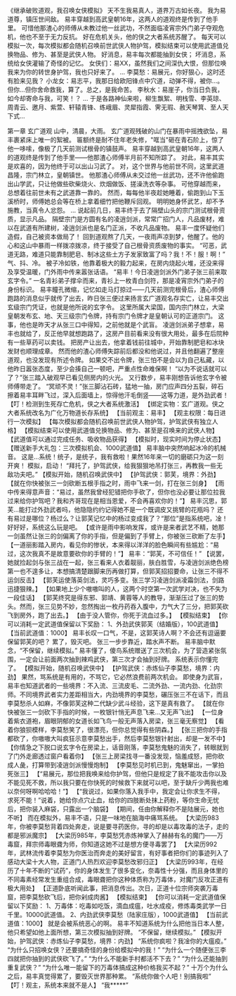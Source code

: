 《继承破败道观，我召唤女侠模拟》
天不生我易真人，道界万古如长夜。
我为易道尊，镇压世间敌。
易丰穿越到高武皇朝16年，这两人的道观终是传到了他手里。
可惜他那渣心的师傅从未教过他一丝武功，不然面临凌宵宗外门弟子夺观危机，他也不至于无力反抗。
好在危机关头，他的侠之大者系统苏醒了。
每天可以模拟一次，每次模拟都会随机召唤前世武侠人物护驾，模拟结束可以使用武道值兑换物品、修为、甚至是武侠人物。
好消息，易丰每次都能抽到女侠；
坏消息，系统给女侠灌输了奇怪的记忆。
女侠们：易XX，虽然我们之间深仇大恨，但那位唤我来为你的转世身护驾，我也只好来了。
...
李莫愁：易展元，你好狠心，这时还有脸来见我？
小龙女：易志平，我那日给欧阳锋点中穴道，动弹不得，被你...。但你...但你舍命救我，算了。总之，是我命苦。
李秋水：易崖子，你当日负我，如今却寄命与我，可笑！？
...
于是各路神仙来啦，柳生飘絮、明栈雪、李英琼、周青云、邀月、紫萱、轩辕青锋、练峨眉、灵犀指霞、霁无瑕、赦天琴箕、至人天下式...

第一章 玄广道观
    山中，清晨，大雨。
    玄广道观残破的山门在暴雨中摇拽欲坠，易丰裹紧床上唯一的絮被。
    匾额终是耐不住年老失修，"哐当"砸在青石阶上，惊了他一哆嗦，像极了几天前测试根骨的镇鼓声。
    易丰穿越到高武皇朝16年，这两人的道观终是传到了他手里——他那渣心师傅半月前不知所踪了。
    对此，易丰其实是欢喜的，因为他终于可以出山习武了。
    对，这个世界与他前世不同，这里武道昌隆，宗门林立，皇朝镇世。
    他那渣心师傅从未交过他一丝武功，还不许他偷跑出山学武，只让他做些砍柴烧火、炊烟做饭、搓澡洗衣等杂事。
    可他穿越而来，总想着往前世未有之武道靠一靠的。
    然而，每每他半夜趁她睡着，偷跑到山下玉溪桥时，师傅她总会等在桥上拿着细竹把他鞭斥回观。
    明明她身怀武艺，却不予施教，当真令人忿怨。
    ...
    说起前几日，易丰终于去了隔壁山头的宗门测试根骨资质，显示凡品。
    隔壁宗门是方圆有名的凌逍剑派，常常广招门人，凡品废材，难以在武道有所建树，凌逍剑派也是名门正派，不收凡品废物。
    易丰一度怀疑他们造假，自己被资本做局了！
    回到道观熬了几天，一夜雨声凉到梦，他醒了。他的心和这山中暴雨一样拨凉拨凉，终于接受了自己根骨资质废物的事实。
    “可恶，武道无路，难道只能靠制肥皂、制冰这些土方子发家致富了吗？我！不！服！啊！”
    气、抖、冷。
    被子冷如铁，他靠着极大的毅力起来，在房内烧起火堆，还没来得及享受温暖，门外雨中传来嚣张话语。
    “易丰！今日凌逍剑派外门弟子张三前来取玄字令。”
    一名青衫弟子撑伞而来，青衫上一枚青白剑符，那是凌宵宗外门弟子的身份标识。
    易丰瞳孔微缩，记忆如走马灯掠过——几天前测完根骨后，渣心师傅跑路的消息似乎就传了出去，昨日张三便过来扬言玄广道观名存实亡，让易丰交出玄级宗门凭证，也就是他所说的玄字令。
    这里所属大梁国，国内宗门林立，大梁皇朝发布玄、地、天三级宗门令牌，持有宗门令牌才是皇朝认可的正道宗门。
    这事，他也是昨天才从张三口中得知，之前他就是个武盲。
    凌逍剑派弟子想拿，易丰也就给了，反正他早就想跑路了，这房产目前看来没有很大用处，最多在后院种有一些草药可以卖钱。
    把房产让出去，他拿着钱前往城中，开始靠制肥皂和冰块发财也顺理成章。
    然而他的渣心师傅失踪前后都没和他说过，并且他翻遍了整座道观，也没发现有所述令牌。
    如果交不出令牌，张三怕不是会以为自己私藏，以他昨日嚣张态度，至少会揍自己一顿吧，严重点性命难保啊！
    “以为不说话就可以了？”张三踏入破观早已看见侧房内的火光。
    又行数步，易丰刚想告诉他玄字令被师傅带走了。
    “冥顽不灵！”张三脚沾石砖，猛地一抽，房门应声四分五裂，碎石擦着易丰耳畔飞过，深入后面墙上，惊得他汗毛倒竖——这等力道，是外劲武者！
    【叮！检测到生死存亡危机，侠之大者系统激活】
    【绑定实物：玄广道观。侠之大者系统改名为广化万物道长存系统】
    【当前观主：易丰】
    【观主权限：每日进行一次模拟】
    【每次模拟都会随机召唤前世武侠人物护驾，护驾武侠有独立人格】
    【模拟结束可以使用武道值兑换物品、修为、甚至是召唤来的武侠人物】
    【武道值可以通过完成任务、吸收物品获得】
    【模拟时，现实时间为停止状态】
    【赠送新手大礼包：三次模拟机会、1000武道值】
    易丰脑中突然响起冰冷的机械音。
    这是...系统！统子，是统子，我有救啦！果然16年来一切的磨砺只为这一刻开爽！
    模拟，启动！
    “拜托了，护驾武侠，给我狠狠地吊打张三，再教我一些无敌功夫吧。”
    【模拟开始，随机召唤武侠中】
    【护驾武侠：郭芙，境界：外劲】
    【就在你快被张三一剑砍断五根手指之时，雨中飞来一剑，打在张三剑身】
    【雨中传来得意声音：“易过，虽然我曾经犯错把你手砍了，但你也没必要让那位拉我过来给你护驾吧？我和齐哥现在是相当恩爱，不会再喜欢你的！”】
    易丰沉思，郭芙...能打过外劲武者吗，他隐隐约约记得她不是一个既调皮又挑臂的花瓶吗？
    还有易过是哪位？杨过么？让郭芙记忆中的杨过变成我了？“那位”是指系统吧，凎！好好好，系统这么玩是吧。
    【或许是雨中影响发挥，或许是来者武艺不精，她那一剑虽然让张三的剑偏离了你的手指，但是偏到了手臂上，你被张三砍断了左手】
    【一道丽影踏入房内，看见你的惨状，本来得以洋洋的脸色瞬间有些尴尬：“易过，这次我真不是故意要砍你的手臂的！”】
    易丰：“郭芙，不可信任！”
    【说罢，她就捡起剑与张三战在一起，张三看来人衣着靓丽，肤白胜雪，与凌逍剑派绝色榜第一也不遑多让，本想搞清楚跟脚来历再做打算，但郭芙招招要命，让张三不得不运剑反击】
    【郭芙运使落英剑法，灵巧多变。张三学习凌逍剑派凌霜剑法，剑路迅捷狠辣。】
    【如果地上少个嗷嗷叫的人，这两个时空第一次武学对决，也不失为一段佳话】
    【郭芙终究是得东邪、郭靖、黄蓉等人的教导，渐渐压过了张三的势头。然而，张三见势不妙，忽然掏出一枚丹药吞入腹中，力气大了三分，把郭芙砍飞到房外，跑了出去。】
    【由于没人管你，你死于流血过多。】
    【模拟结束】
    【你可以消耗一定武道值保留以下奖励：
    1、外劲武侠郭芙（结婚版），100武道值】
    【当前武道值：1000】
    易丰长叹一口气，不是，这郭芙诗人啊？不会还有逗逼要保留郭芙的吧？
    累了，毁灭吧。
    张三一步步靠近，踏水声不断。
    易丰脑中默念，“不保留，继续模拟。”
    易丰懂了，傻鸟系统赠送了三次机会，为了营造紧张氛围，一定会让前面两次抽到辣鸡武侠，第三次才会抽到好牌。
    系统表示你懂完了。
    【模拟开始，随机召唤武侠中】
    【护驾武侠：赤炼仙子李莫愁，境界：内劲】
    果然，骂系统是有用的，不骂它，它必然浪费前两次机会。
    即使身为武盲，易丰也知道武者的一些境界：不入流、三流皮毛、二流外劲、一流内劲、化劲宗师。不同境界武者实力差距相当大，内劲境界的李莫愁，碾压张三不在话下，而且李莫愁杀人如麻，不像郭芙这种二代缺少武斗经验，这下是真有救了。
    【就在你快被张三一剑砍下手指的时候，一枚银针悄无声息飞来...又无声飞出】
    【一位身着紫衣道袍，眉眼阴郁的女道长如飞鸟一般无声落入房梁，张三毫无察觉】
    【看着你狼狈模样，李莫愁笑了，很漂亮，但你总觉得有些阴森。】
    【张三把你的手指都砍了，你嗷嗷大叫疯狂示意李莫愁出手，然后李莫愁银针射出，却是一发不中】
    【你情急之下脱口说玄字令在房梁上，话音刚落，李莫愁鬼魅的消失了，转眼就到了门外走廊透过窗户看着你】
    【张三上房梁找寻一番没发现，恼羞成怒，把你砍成人彘，打算带到凌逍剑派慢慢炮制】
    【李莫愁见时机已到，鬼魅窜出，一掌拍死张三】
    【“易展元，那位把我唤来给你护驾，但他只是规定了我不能攻击你以及不能见死不救，所以我只要在你快死的时候救下来就可以吧，至于缺斤少两我也难以奈何呀啊哈哈哈！”】
    【“我说过，如果你落入我手中，我定会让你求生不得，求死不能！”说着，她给你点穴止血，给你的四肢断处抹上药粉，等你生命无忧后，把你装入麻袋，只露出一个脑袋】
    【期间，任由你解释你不是陆展元，她也不听】
    而在模拟外，易丰不语，只是一味地在脑海中痛骂系统。
    【大梁历983年，你被李莫愁背着四处奔走，说是要寻药医你，寻的却是以毒攻毒的法子，走的都是邪派魔宗】
    【大梁历985年，李莫愁凭赤炼神掌入了赫赫有名的魔门——万毒窟，拜宗师毒眼聋为师，你知道这她不过是想方便寻毒罢了】
    【大梁历992年，武林流传着李莫愁为你医治而奔走的美好留言，有好事者把你们的事迹列入了感动大梁十大人物，正道门人热烈欢迎李莫愁改邪归正】
    【大梁历993年，在经历了十年不断的“试药”，你的身体发生了很多变化，奈毒性十分强，而且身体里的不同毒素经常发生重组合成，毒眼聋把你这种体质称为万毒体，对魔门反攻正道有极大用处】
    【正道卧底听闻此事，把消息传出。次日，正道十位宗师突袭万毒窟，把李莫愁砍飞后，把你剁成肉酱】
    【模拟结束】
    【你可以消耗一定武道值保留以下奖励：
    1、万毒体：吃毒如吃饭，滴血成瘟，吐水成疫，修炼毒类武学一日千里。10000武道值。
    2、内劲武侠李莫愁（陆家庄版），1000武道值】
    【当前武道值：1000】
    就是会被系统恶心的啊。
    易丰不知道系统为什么把他当日本人整，他只希望如他上面所想，第三次模拟抽到好牌。
    “不保留，继续模拟。”
    【模拟开始，护驾武侠：赤炼仙子李莫愁，境界：内劲】
    “系统你疯啦？我凎你的大瘟疫。”
    “为什么只招唤女侠？还要搞奇怪的身份给模拟中的我！”
    “为什么一个随便张三李四就把你抽到的武侠砍飞了。”
    “为什么不能新手村都活不下去？”
    “为什么还能抽到重复武侠？”
    “为什么唯一能留下的万毒体搞成这种价格我买不起？”
    十万个为什么之后，易丰真觉得累了，要毁灭世界那种累。
    “系统你做个人吧！别搞我啦”
    【叮！观主，系统本来就不是人】
    “我*****”
